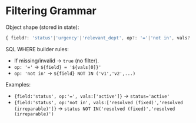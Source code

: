 # Filtering Grammar

Object shape (stored in state):  
```ts
{ field?: 'status'|'urgency'|'relevant_dept', op?: '='|'not in', vals?: string[] }
```

SQL WHERE builder rules:
- If missing/invalid → `true` (no filter).
- `op: '='` → `${field} = '${vals[0]}'`
- `op: 'not in'` → `${field} NOT IN ('v1','v2',...)`

Examples:
- `{field:'status', op:'=', vals:['active']}` → `status='active'`
- `{field:'status', op:'not in', vals:['resolved (fixed)','resolved (irreparable)']}` → `status NOT IN('resolved (fixed)','resolved (irreparable)')`

